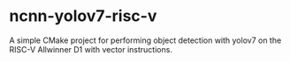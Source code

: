 # ncnn-yolov7-risc-v
A simple CMake project for performing object detection with yolov7 on the RISC-V Allwinner D1 with vector instructions. 

